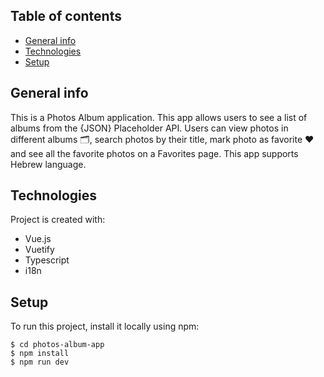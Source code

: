 ## Table of contents

- [General info](#general-info)
- [Technologies](#technologies)
- [Setup](#setup)

## General info

This is a Photos Album application. This app allows users to see a list of albums from the
{JSON} Placeholder API. Users can view photos in different albums :card_index_dividers:,
search photos by their title, mark photo as favorite :heart: and see all the favorite photos on a Favorites page.
This app supports Hebrew language.

## Technologies

Project is created with:

- Vue.js
- Vuetify
- Typescript
- i18n

## Setup

To run this project, install it locally using npm:

```
$ cd photos-album-app
$ npm install
$ npm run dev

```
